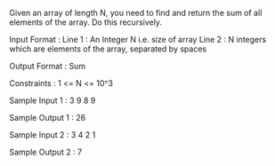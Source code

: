 Given an array of length N, you need to find and return the sum of all elements of the array.
Do this recursively.

Input Format :
Line 1 : An Integer N i.e. size of array
Line 2 : N integers which are elements of the array, separated by spaces

Output Format :
Sum

Constraints :
1 <= N <= 10^3

Sample Input 1 :
3
9 8 9

Sample Output 1 :
26

Sample Input 2 :
3
4 2 1

Sample Output 2 :
7    
